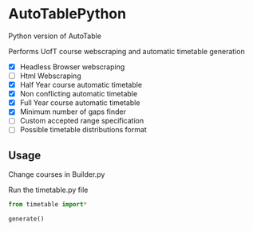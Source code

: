 # AutoTablePython
Python version of AutoTable

Performs UofT course webscraping and automatic timetable generation

- [x] Headless Browser webscraping
- [ ] Html Webscraping
- [x] Half Year course automatic timetable
- [x] Non conflicting automatic timetable
- [x] Full Year course automatic timetable
- [x] Minimum number of gaps finder
- [ ] Custom accepted range specification
- [ ] Possible timetable distributions format

## Usage
<p>Change courses in Builder.py</p>
<p>Run the timetable.py file</p>

```python
from timetable import*

generate()
```
